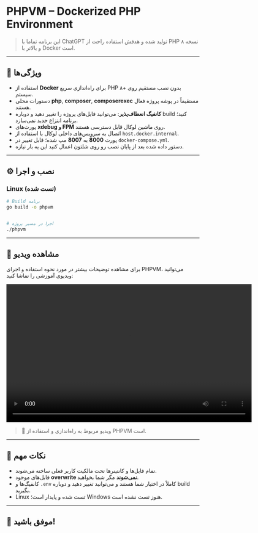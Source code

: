 # PHPVM – Dockerized PHP Environment


> این برنامه تماما با ChatGPT تولید شده و هدفش استفاده راحت از PHP نسخه ۸ و بالاتر با Docker است.


---


## 🚀 ویژگی‌ها


- استفاده از **Docker** برای راه‌اندازی سریع PHP ۸+ بدون نصب مستقیم روی سیستم.
- دستورات محلی **php**, **composer**, **composerexec** مستقیماً در پوشه پروژه فعال هستند.
- **کانفیگ انعطاف‌پذیر**: می‌توانید فایل‌های پروژه را تغییر دهید و دوباره build کنید؛ برنامه انتزاع جدید نمی‌سازد.
- پورت‌های **xdebug و FPM** روی ماشین لوکال قابل دسترسی هستند.
- اتصال به سرویس‌های داخلی لوکال با استفاده از `host.docker.internal`.
- پورت **8000** به **8007** مپ شده؛ قابل تغییر در `docker-compose.yml`.
- دستور داده شده بعد از پایان نصب رو روی شلتون اعمال کنید این یه بار نیازه.


---


## ⚙️ نصب و اجرا


### Linux (تست شده)


```bash
# Build برنامه
go build -o phpvm


# اجرا در مسیر پروژه
./phpvm
```


---


## 🎥 مشاهده ویدیو


برای مشاهده توضیحات بیشتر در مورد نحوه استفاده و اجرای PHPVM، می‌توانید ویدیوی آموزشی را تماشا کنید:


<video width="640" height="360" controls>
  <source src="phpvm.mp4" type="video/mp4">
  مرورگر شما پخش ویدیو را پشتیبانی نمی‌کند.
</video>


> 📌 ویدیو مربوط به راه‌اندازی و استفاده از PHPVM است.


---


## 🔹 نکات مهم


- تمام فایل‌ها و کانتینرها تحت مالکیت کاربر فعلی ساخته می‌شوند.
- فایل‌های موجود **overwrite نمی‌شوند** مگر شما بخواهید.
- کانفیگ‌ها و `.env` کاملاً در اختیار شما هستند و می‌توانید تغییر دهید و دوباره build بگیرید.
- Linux تست شده و پایدار است؛ Windows هنوز تست نشده است.


---


## 🎉 موفق باشید!
